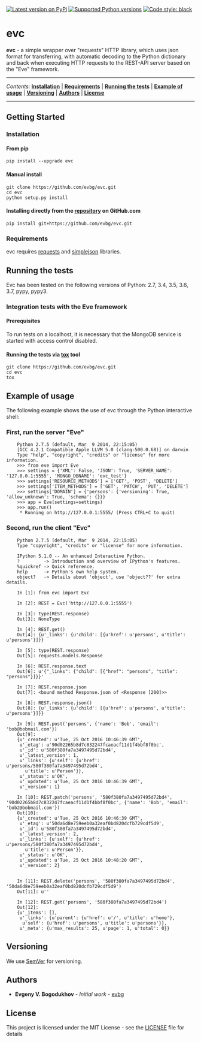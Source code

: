 [![Latest version on
PyPi](https://badge.fury.io/py/evc.svg)](https://badge.fury.io/py/evc)
[![Supported Python
versions](https://img.shields.io/pypi/pyversions/evc.svg)](https://pypi.org/project/evc/)
[![Code style:
black](https://img.shields.io/badge/code%20style-black-000000.svg)](https://github.com/python/black)

# evc

**evc** - a simple wrapper over "requests" HTTP library, which uses json format for transferring, with automatic decoding to the Python dictionary and back when executing HTTP requests to the REST-API server based on the "Eve" framework.

---

*Contents:*
**[Installation](#installation)** |
**[Requirements](#requirements)** |
**[Running the tests](#running-the-tests)** |
**[Example of usage](#example-of-usage)** |
**[Versioning](#versioning)** |
**[Authors](#authors)** |
**[License](#license)**

---

## Getting Started

### Installation

#### From pip
```
pip install --upgrade evc
```

#### Manual install
```
git clone https://github.com/evbg/evc.git
cd evc
python setup.py install
```

#### Installing directly from the [repository](https://github.com/evbg/evc) on GitHub.com
```
pip install git+https://github.com/evbg/evc.git
```


### Requirements

evc requires [requests](https://pypi.org/project/requests/) and [simplejson](https://pypi.org/project/simplejson/) libraries.


## Running the tests

Evc has been tested on the following versions of Python: 2.7, 3.4, 3.5, 3.6, 3.7, pypy, pypy3.

### Integration tests with the Eve framework

#### Prerequisites

To run tests on a localhost, it is necessary that the MongoDB service is started with access control disabled.

#### Running the tests via [tox](https://tox.readthedocs.io/) tool
```
git clone https://github.com/evbg/evc.git
cd evc
tox
```


## Example of usage

The following example shows the use of evc through the Python interactive shell:

### First, run the server "Eve"

```
    Python 2.7.5 (default, Mar  9 2014, 22:15:05)
    [GCC 4.2.1 Compatible Apple LLVM 5.0 (clang-500.0.68)] on darwin
    Type "help", "copyright", "credits" or "license" for more information.
    >>> from eve import Eve
    >>> settings = {'XML': False, 'JSON': True, 'SERVER_NAME': '127.0.0.1:5555', 'MONGO_DBNAME': 'evc_test'}
    >>> settings['RESOURCE_METHODS'] = ['GET', 'POST', 'DELETE']
    >>> settings['ITEM_METHODS'] = ['GET', 'PATCH', 'PUT', 'DELETE']
    >>> settings['DOMAIN'] = {'persons': {'versioning': True, 'allow_unknown': True, 'schema': {}}}
    >>> app = Eve(settings=settings)
    >>> app.run()
     * Running on http://127.0.0.1:5555/ (Press CTRL+C to quit)
```

### Second, run the client "Evc"

```
    Python 2.7.5 (default, Mar  9 2014, 22:15:05)
    Type "copyright", "credits" or "license" for more information.

    IPython 5.1.0 -- An enhanced Interactive Python.
    ?         -> Introduction and overview of IPython's features.
    %quickref -> Quick reference.
    help      -> Python's own help system.
    object?   -> Details about 'object', use 'object??' for extra details.

    In [1]: from evc import Evc

    In [2]: REST = Evc('http://127.0.0.1:5555')

    In [3]: type(REST.response)
    Out[3]: NoneType

    In [4]: REST.get()
    Out[4]: {u'_links': {u'child': [{u'href': u'persons', u'title': u'persons'}]}}

    In [5]: type(REST.response)
    Out[5]: requests.models.Response

    In [6]: REST.response.text
    Out[6]: u'{"_links": {"child": [{"href": "persons", "title": "persons"}]}}'

    In [7]: REST.response.json
    Out[7]: <bound method Response.json of <Response [200]>>

    In [8]: REST.response.json()
    Out[8]: {u'_links': {u'child': [{u'href': u'persons', u'title': u'persons'}]}}

    In [9]: REST.post('persons', {'name': 'Bob', 'email': 'bob@bobmail.com'})
    Out[9]:
    {u'_created': u'Tue, 25 Oct 2016 10:46:39 GMT',
     u'_etag': u'90d02265b8d7c832247fcaeacf11d1f4bbf8f0bc',
     u'_id': u'580f380fa7a3497495d72bd4',
     u'_latest_version': 1,
     u'_links': {u'self': {u'href': u'persons/580f380fa7a3497495d72bd4',
       u'title': u'Person'}},
     u'_status': u'OK',
     u'_updated': u'Tue, 25 Oct 2016 10:46:39 GMT',
     u'_version': 1}

    In [10]: REST.patch('persons', '580f380fa7a3497495d72bd4', '90d02265b8d7c832247fcaeacf11d1f4bbf8f0bc', {'name': 'Bob', 'email': 'bob2@bobmail.com'})
    Out[10]:
    {u'_created': u'Tue, 25 Oct 2016 10:46:39 GMT',
     u'_etag': u'50da6d8e759eeb0a32eaf0bd820dcfb729cdf5d9',
     u'_id': u'580f380fa7a3497495d72bd4',
     u'_latest_version': 2,
     u'_links': {u'self': {u'href': u'persons/580f380fa7a3497495d72bd4',
       u'title': u'Person'}},
     u'_status': u'OK',
     u'_updated': u'Tue, 25 Oct 2016 10:48:20 GMT',
     u'_version': 2}


    In [11]: REST.delete('persons', '580f380fa7a3497495d72bd4', '50da6d8e759eeb0a32eaf0bd820dcfb729cdf5d9')
    Out[11]: u''

    In [12]: REST.get('persons', '580f380fa7a3497495d72bd4')
    Out[12]:
    {u'_items': [],
     u'_links': {u'parent': {u'href': u'/', u'title': u'home'},
      u'self': {u'href': u'persons', u'title': u'persons'}},
     u'_meta': {u'max_results': 25, u'page': 1, u'total': 0}}
```


## Versioning

We use [SemVer](http://semver.org/) for versioning.


## Authors

* **Evgeny V. Bogodukhov** - *Initial work* - [evbg](https://github.com/evbg)


## License

This project is licensed under the MIT License - see the [LICENSE](LICENSE) file for details
